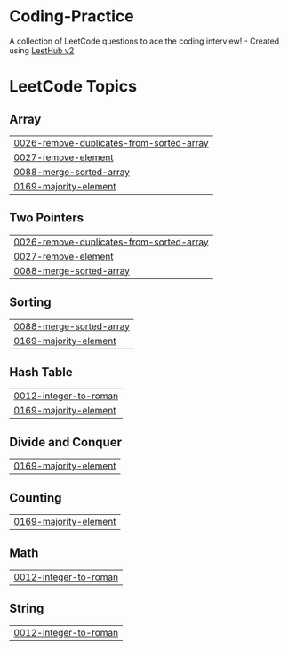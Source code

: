 # Coding-Practice
A collection of LeetCode questions to ace the coding interview! - Created using [LeetHub v2](https://github.com/arunbhardwaj/LeetHub-2.0)

<!---LeetCode Topics Start-->
# LeetCode Topics
## Array
|  |
| ------- |
| [0026-remove-duplicates-from-sorted-array](https://github.com/shantan125/Coding-Practice/tree/master/0026-remove-duplicates-from-sorted-array) |
| [0027-remove-element](https://github.com/shantan125/Coding-Practice/tree/master/0027-remove-element) |
| [0088-merge-sorted-array](https://github.com/shantan125/Coding-Practice/tree/master/0088-merge-sorted-array) |
| [0169-majority-element](https://github.com/shantan125/Coding-Practice/tree/master/0169-majority-element) |
## Two Pointers
|  |
| ------- |
| [0026-remove-duplicates-from-sorted-array](https://github.com/shantan125/Coding-Practice/tree/master/0026-remove-duplicates-from-sorted-array) |
| [0027-remove-element](https://github.com/shantan125/Coding-Practice/tree/master/0027-remove-element) |
| [0088-merge-sorted-array](https://github.com/shantan125/Coding-Practice/tree/master/0088-merge-sorted-array) |
## Sorting
|  |
| ------- |
| [0088-merge-sorted-array](https://github.com/shantan125/Coding-Practice/tree/master/0088-merge-sorted-array) |
| [0169-majority-element](https://github.com/shantan125/Coding-Practice/tree/master/0169-majority-element) |
## Hash Table
|  |
| ------- |
| [0012-integer-to-roman](https://github.com/shantan125/Coding-Practice/tree/master/0012-integer-to-roman) |
| [0169-majority-element](https://github.com/shantan125/Coding-Practice/tree/master/0169-majority-element) |
## Divide and Conquer
|  |
| ------- |
| [0169-majority-element](https://github.com/shantan125/Coding-Practice/tree/master/0169-majority-element) |
## Counting
|  |
| ------- |
| [0169-majority-element](https://github.com/shantan125/Coding-Practice/tree/master/0169-majority-element) |
## Math
|  |
| ------- |
| [0012-integer-to-roman](https://github.com/shantan125/Coding-Practice/tree/master/0012-integer-to-roman) |
## String
|  |
| ------- |
| [0012-integer-to-roman](https://github.com/shantan125/Coding-Practice/tree/master/0012-integer-to-roman) |
<!---LeetCode Topics End-->